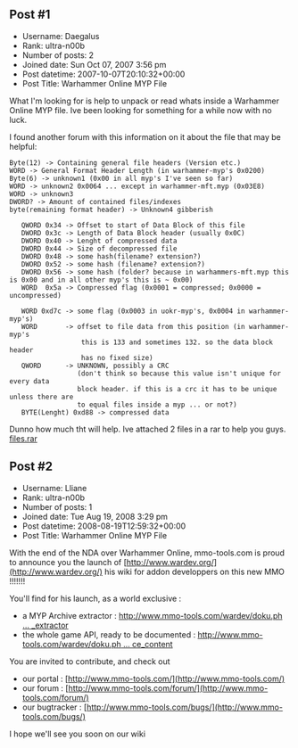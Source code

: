 ## Post #1
- Username: Daegalus
- Rank: ultra-n00b
- Number of posts: 2
- Joined date: Sun Oct 07, 2007 3:56 pm
- Post datetime: 2007-10-07T20:10:32+00:00
- Post Title: Warhammer Online MYP File

What I'm looking for is help to unpack or read whats inside a Warhammer Online MYP file. Ive been looking for something for a while now with no luck.

I found another forum with this information on it about the file that may be helpful:

```
Byte(12) -> Containing general file headers (Version etc.)
WORD -> General Format Header Length (in warhammer-myp's 0x0200)
Byte(6) -> unknown1 (0x00 in all myp's I've seen so far)
WORD -> unknown2 0x0064 ... except in warhammer-mft.myp (0x03E8)
WORD -> unknown3
DWORD? -> Amount of contained files/indexes
byte(remaining format header) -> Unknown4 gibberish

```


```
   QWORD 0x34 -> Offset to start of Data Block of this file
   DWORD 0x3c -> Length of Data Block header (usually 0x0C)
   DWORD 0x40 -> Lenght of compressed data
   DWORD 0x44 -> Size of decompressed file
   DWORD 0x48 -> some hash(filename? extension?)
   DWORD 0x52 -> some hash (filename? extension?)
   DWORD 0x56 -> some hash (folder? because in warhammers-mft.myp this is 0x00 and in all other myp's this is ~ 0x00) 
   WORD  0x5a -> Compressed flag (0x0001 = compressed; 0x0000 = uncompressed)

```


```
   WORD 0xd7c -> some flag (0x0003 in uokr-myp's, 0x0004 in warhammer-myp's)
   WORD       -> offset to file data from this position (in warhammer-myp's 
                  this is 133 and sometimes 132. so the data block header
                  has no fixed size)
   QWORD      -> UNKNOWN, possibly a CRC
                 (don't think so because this value isn't unique for every data
                 block header. if this is a crc it has to be unique unless there are
                 to equal files inside a myp ... or not?)
   BYTE(Lenght) 0xd88 -> compressed data

```


Dunno how much tht will help. Ive attached 2 files in a rar to help you guys.
[files.rar](https://xentaxbackup.github.io/file/1350_files.rar)
## Post #2
- Username: Lliane
- Rank: ultra-n00b
- Number of posts: 1
- Joined date: Tue Aug 19, 2008 3:29 pm
- Post datetime: 2008-08-19T12:59:32+00:00
- Post Title: Warhammer Online MYP File

With the end of the NDA over Warhammer Online, mmo-tools.com is proud to announce you the launch of [http://www.wardev.org/](http://www.wardev.org/) his wiki for addon developpers on this new MMO !!!!!!!

You'll find for his launch, as a world exclusive :
- a MYP Archive extractor : [http://www.mmo-tools.com/wardev/doku.ph ... _extractor](http://www.mmo-tools.com/wardev/doku.php?id=myp_extractor)
- the whole game API, ready to be documented : [http://www.mmo-tools.com/wardev/doku.ph ... ce_content](http://www.mmo-tools.com/wardev/doku.php?id=myp_interface_content)

You are invited to contribute, and check out 
- our portal : [http://www.mmo-tools.com/](http://www.mmo-tools.com/)
- our forum : [http://www.mmo-tools.com/forum/](http://www.mmo-tools.com/forum/)
- our bugtracker : [http://www.mmo-tools.com/bugs/](http://www.mmo-tools.com/bugs/)

I hope we'll see you soon on our wiki
